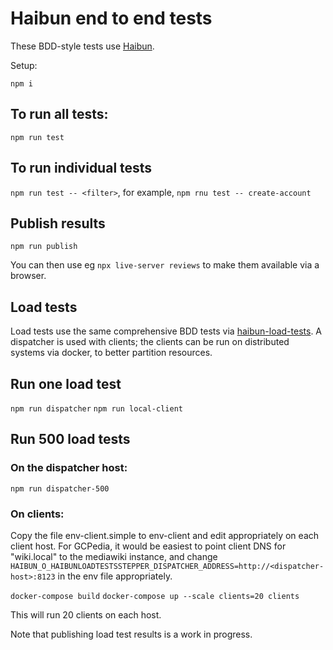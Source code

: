 
# Haibun end to end tests

These BDD-style tests use [Haibun](https://github.com/withhaibun/haibun).

Setup:

`npm i`

## To run all tests:

`npm run test`

## To run individual tests

`npm run test -- <filter>`, for example, `npm rnu test -- create-account`

## Publish results

`npm run publish`


You can then use eg `npx live-server reviews` to make them available via a browser.

## Load tests

Load tests use the same comprehensive BDD tests via
[haibun-load-tests](https://github.com/withhaibun/haibun-load-tests). 
A dispatcher is used with clients; the clients can be run on distributed systems
via docker, to better partition resources.


## Run one load test

`npm run dispatcher`
`npm run local-client`


## Run 500 load tests

### On the dispatcher host:

`npm run dispatcher-500`

### On clients:

Copy the file env-client.simple to env-client and edit appropriately on each client host. 
For GCPedia, it would be easiest to point client DNS for "wiki.local" to the mediawiki instance, 
and change `HAIBUN_O_HAIBUNLOADTESTSSTEPPER_DISPATCHER_ADDRESS=http://<dispatcher-host>:8123` in the env file appropriately.

`docker-compose build`
`docker-compose up --scale clients=20 clients`

This will run 20 clients on each host.


Note that publishing load test results is a work in progress.
